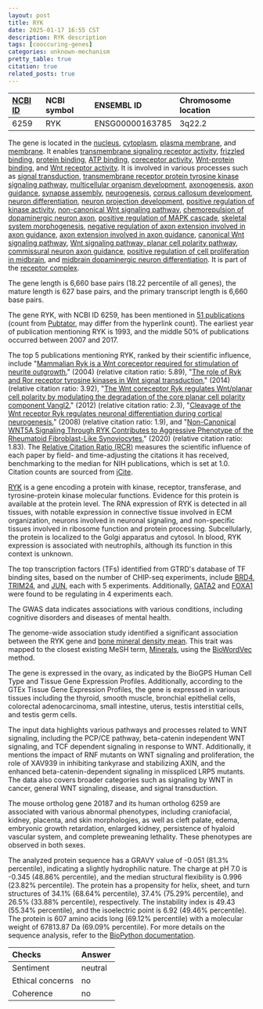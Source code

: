 ```yaml
---
layout: post
title: RYK
date: 2025-01-17 16:55 CST
description: RYK description
tags: [cooccuring-genes]
categories: unknown-mechanism
pretty_table: true
citation: true
related_posts: true
---
```




| [NCBI ID](https://www.ncbi.nlm.nih.gov/gene/6259) | NCBI symbol | ENSEMBL ID | Chromosome location |
| :-------- | :------- | :-------- | :------- |
| 6259  | RYK | ENSG00000163785 | 3q22.2 |



The gene is located in the [nucleus](https://amigo.geneontology.org/amigo/term/GO:0005634), [cytoplasm](https://amigo.geneontology.org/amigo/term/GO:0005737), [plasma membrane](https://amigo.geneontology.org/amigo/term/GO:0005886), and [membrane](https://amigo.geneontology.org/amigo/term/GO:0016020). It enables [transmembrane signaling receptor activity](https://amigo.geneontology.org/amigo/term/GO:0004888), [frizzled binding](https://amigo.geneontology.org/amigo/term/GO:0005109), [protein binding](https://amigo.geneontology.org/amigo/term/GO:0005515), [ATP binding](https://amigo.geneontology.org/amigo/term/GO:0005524), [coreceptor activity](https://amigo.geneontology.org/amigo/term/GO:0015026), [Wnt-protein binding](https://amigo.geneontology.org/amigo/term/GO:0017147), and [Wnt receptor activity](https://amigo.geneontology.org/amigo/term/GO:0042813). It is involved in various processes such as [signal transduction](https://amigo.geneontology.org/amigo/term/GO:0007165), [transmembrane receptor protein tyrosine kinase signaling pathway](https://amigo.geneontology.org/amigo/term/GO:0007169), [multicellular organism development](https://amigo.geneontology.org/amigo/term/GO:0007275), [axonogenesis](https://amigo.geneontology.org/amigo/term/GO:0007409), [axon guidance](https://amigo.geneontology.org/amigo/term/GO:0007411), [synapse assembly](https://amigo.geneontology.org/amigo/term/GO:0007416), [neurogenesis](https://amigo.geneontology.org/amigo/term/GO:0022008), [corpus callosum development](https://amigo.geneontology.org/amigo/term/GO:0022038), [neuron differentiation](https://amigo.geneontology.org/amigo/term/GO:0030182), [neuron projection development](https://amigo.geneontology.org/amigo/term/GO:0031175), [positive regulation of kinase activity](https://amigo.geneontology.org/amigo/term/GO:0033674), [non-canonical Wnt signaling pathway](https://amigo.geneontology.org/amigo/term/GO:0035567), [chemorepulsion of dopaminergic neuron axon](https://amigo.geneontology.org/amigo/term/GO:0036518), [positive regulation of MAPK cascade](https://amigo.geneontology.org/amigo/term/GO:0043410), [skeletal system morphogenesis](https://amigo.geneontology.org/amigo/term/GO:0048705), [negative regulation of axon extension involved in axon guidance](https://amigo.geneontology.org/amigo/term/GO:0048843), [axon extension involved in axon guidance](https://amigo.geneontology.org/amigo/term/GO:0048846), [canonical Wnt signaling pathway](https://amigo.geneontology.org/amigo/term/GO:0060070), [Wnt signaling pathway, planar cell polarity pathway](https://amigo.geneontology.org/amigo/term/GO:0060071), [commissural neuron axon guidance](https://amigo.geneontology.org/amigo/term/GO:0071679), [positive regulation of cell proliferation in midbrain](https://amigo.geneontology.org/amigo/term/GO:1904935), and [midbrain dopaminergic neuron differentiation](https://amigo.geneontology.org/amigo/term/GO:1904948). It is part of the [receptor complex](https://amigo.geneontology.org/amigo/term/GO:0043235).


The gene length is 6,660 base pairs (18.22 percentile of all genes), the mature length is 627 base pairs, and the primary transcript length is 6,660 base pairs.


The gene RYK, with NCBI ID 6259, has been mentioned in [51 publications](https://pubmed.ncbi.nlm.nih.gov/?term=%22RYK%22) (count from [Pubtator](https://academic.oup.com/nar/article/47/W1/W587/5494727), may differ from the hyperlink count). The earliest year of publication mentioning RYK is 1993, and the middle 50% of publications occurred between 2007 and 2017.


The top 5 publications mentioning RYK, ranked by their scientific influence, include "[Mammalian Ryk is a Wnt coreceptor required for stimulation of neurite outgrowth.](https://pubmed.ncbi.nlm.nih.gov/15454084)" (2004) (relative citation ratio: 5.89), "[The role of Ryk and Ror receptor tyrosine kinases in Wnt signal transduction.](https://pubmed.ncbi.nlm.nih.gov/24370848)" (2014) (relative citation ratio: 3.92), "[The Wnt coreceptor Ryk regulates Wnt/planar cell polarity by modulating the degradation of the core planar cell polarity component Vangl2.](https://pubmed.ncbi.nlm.nih.gov/23144463)" (2012) (relative citation ratio: 2.3), "[Cleavage of the Wnt receptor Ryk regulates neuronal differentiation during cortical neurogenesis.](https://pubmed.ncbi.nlm.nih.gov/19000841)" (2008) (relative citation ratio: 1.9), and "[Non-Canonical WNT5A Signaling Through RYK Contributes to Aggressive Phenotype of the Rheumatoid Fibroblast-Like Synoviocytes.](https://pubmed.ncbi.nlm.nih.gov/33178184)" (2020) (relative citation ratio: 1.83). The [Relative Citation Ratio (RCR)](https://journals.plos.org/plosbiology/article?id=10.1371/journal.pbio.1002541) measures the scientific influence of each paper by field- and time-adjusting the citations it has received, benchmarking to the median for NIH publications, which is set at 1.0. Citation counts are sourced from [iCite](https://icite.od.nih.gov).


[RYK](https://www.proteinatlas.org/ENSG00000163785-RYK) is a gene encoding a protein with kinase, receptor, transferase, and tyrosine-protein kinase molecular functions. Evidence for this protein is available at the protein level. The RNA expression of RYK is detected in all tissues, with notable expression in connective tissue involved in ECM organization, neurons involved in neuronal signaling, and non-specific tissues involved in ribosome function and protein processing. Subcellularly, the protein is localized to the Golgi apparatus and cytosol. In blood, RYK expression is associated with neutrophils, although its function in this context is unknown.


The top transcription factors (TFs) identified from GTRD's database of TF binding sites, based on the number of CHIP-seq experiments, include [BRD4](https://www.ncbi.nlm.nih.gov/gene/23476), [TRIM24](https://www.ncbi.nlm.nih.gov/gene/8805), and [JUN](https://www.ncbi.nlm.nih.gov/gene/3725), each with 5 experiments. Additionally, [GATA2](https://www.ncbi.nlm.nih.gov/gene/2624) and [FOXA1](https://www.ncbi.nlm.nih.gov/gene/3169) were found to be regulating in 4 experiments each.



The GWAS data indicates associations with various conditions, including cognitive disorders and diseases of mental health.


The genome-wide association study identified a significant association between the RYK gene and [bone mineral density mean](https://pubmed.ncbi.nlm.nih.gov/37500982). This trait was mapped to the closest existing MeSH term, [Minerals](https://meshb.nlm.nih.gov/record/ui?ui=D008903), using the [BioWordVec](https://www.nature.com/articles/s41597-019-0055-0) method.


The gene is expressed in the ovary, as indicated by the BioGPS Human Cell Type and Tissue Gene Expression Profiles. Additionally, according to the GTEx Tissue Gene Expression Profiles, the gene is expressed in various tissues including the thyroid, smooth muscle, bronchial epithelial cells, colorectal adenocarcinoma, small intestine, uterus, testis interstitial cells, and testis germ cells.


The input data highlights various pathways and processes related to WNT signaling, including the PCP/CE pathway, beta-catenin independent WNT signaling, and TCF dependent signaling in response to WNT. Additionally, it mentions the impact of RNF mutants on WNT signaling and proliferation, the role of XAV939 in inhibiting tankyrase and stabilizing AXIN, and the enhanced beta-catenin-dependent signaling in misspliced LRP5 mutants. The data also covers broader categories such as signaling by WNT in cancer, general WNT signaling, disease, and signal transduction.


The mouse ortholog gene 20187 and its human ortholog 6259 are associated with various abnormal phenotypes, including craniofacial, kidney, placenta, and skin morphologies, as well as cleft palate, edema, embryonic growth retardation, enlarged kidney, persistence of hyaloid vascular system, and complete preweaning lethality. These phenotypes are observed in both sexes.


The analyzed protein sequence has a GRAVY value of -0.051 (81.3% percentile), indicating a slightly hydrophilic nature. The charge at pH 7.0 is -0.345 (48.86% percentile), and the median structural flexibility is 0.996 (23.82% percentile). The protein has a propensity for helix, sheet, and turn structures of 34.1% (68.64% percentile), 37.4% (75.29% percentile), and 26.5% (33.88% percentile), respectively. The instability index is 49.43 (55.34% percentile), and the isoelectric point is 6.92 (49.46% percentile). The protein is 607 amino acids long (69.12% percentile) with a molecular weight of 67813.87 Da (69.09% percentile). For more details on the sequence analysis, refer to the [BioPython documentation](https://biopython.org/docs/1.75/api/Bio.SeqUtils.ProtParam.html).





| Checks    | Answer |
| :-------- | :------- |
| Sentiment  | neutral   |
| Ethical concerns | no     |
| Coherence    | no    |